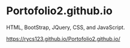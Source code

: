 # Portofolio2.github.io
HTML, BootStrap, JQuery, CSS, and JavaScript.

https://rycs123.github.io/Portofolio2.github.io/
